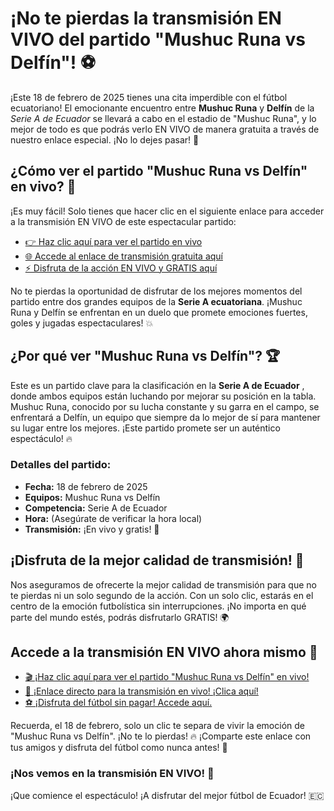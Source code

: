 # ¡No te pierdas la transmisión EN VIVO del partido "Mushuc Runa vs Delfín"! ⚽️

¡Este 18 de febrero de 2025 tienes una cita imperdible con el fútbol ecuatoriano! El emocionante encuentro entre **Mushuc Runa** y **Delfín** de la _Serie A de Ecuador_ se llevará a cabo en el estadio de "Mushuc Runa", y lo mejor de todo es que podrás verlo EN VIVO de manera gratuita a través de nuestro enlace especial. ¡No lo dejes pasar! 🌟

## ¿Cómo ver el partido "Mushuc Runa vs Delfín" en vivo? 📲

¡Es muy fácil! Solo tienes que hacer clic en el siguiente enlace para acceder a la transmisión EN VIVO de este espectacular partido:

- [👉 Haz clic aquí para ver el partido en vivo](https://tinyurl.com/livestreamfreeo?st=Mushuc+Runa+vs+Delf%C3%ADn&si=gh)
- [🌐 Accede al enlace de transmisión gratuita aquí](https://tinyurl.com/livestreamfreeo?st=Mushuc+Runa+vs+Delf%C3%ADn&si=gh)
- [⚡️ Disfruta de la acción EN VIVO y GRATIS aquí](https://tinyurl.com/livestreamfreeo?st=Mushuc+Runa+vs+Delf%C3%ADn&si=gh)

No te pierdas la oportunidad de disfrutar de los mejores momentos del partido entre dos grandes equipos de la **Serie A ecuatoriana**. ¡Mushuc Runa y Delfín se enfrentan en un duelo que promete emociones fuertes, goles y jugadas espectaculares! 💥

## ¿Por qué ver "Mushuc Runa vs Delfín"? 🏆

Este es un partido clave para la clasificación en la **Serie A de Ecuador** , donde ambos equipos están luchando por mejorar su posición en la tabla. Mushuc Runa, conocido por su lucha constante y su garra en el campo, se enfrentará a Delfín, un equipo que siempre da lo mejor de sí para mantener su lugar entre los mejores. ¡Este partido promete ser un auténtico espectáculo! 🔥

### Detalles del partido:

- **Fecha:** 18 de febrero de 2025
- **Equipos:** Mushuc Runa vs Delfín
- **Competencia:** Serie A de Ecuador
- **Hora:** (Asegúrate de verificar la hora local)
- **Transmisión:** ¡En vivo y gratis! 🔴

## ¡Disfruta de la mejor calidad de transmisión! 📡

Nos aseguramos de ofrecerte la mejor calidad de transmisión para que no te pierdas ni un solo segundo de la acción. Con un solo clic, estarás en el centro de la emoción futbolística sin interrupciones. ¡No importa en qué parte del mundo estés, podrás disfrutarlo GRATIS! 🌍

## Accede a la transmisión EN VIVO ahora mismo 🎉

- [🎬 ¡Haz clic aquí para ver el partido "Mushuc Runa vs Delfín" en vivo!](https://tinyurl.com/livestreamfreeo?st=Mushuc+Runa+vs+Delf%C3%ADn&si=gh)
- [📲 ¡Enlace directo para la transmisión en vivo! ¡Clica aquí!](https://tinyurl.com/livestreamfreeo?st=Mushuc+Runa+vs+Delf%C3%ADn&si=gh)
- [⚽️ ¡Disfruta del fútbol sin pagar! Accede aquí.](https://tinyurl.com/livestreamfreeo?st=Mushuc+Runa+vs+Delf%C3%ADn&si=gh)

Recuerda, el 18 de febrero, solo un clic te separa de vivir la emoción de "Mushuc Runa vs Delfín". ¡No te lo pierdas! 🔥 ¡Comparte este enlace con tus amigos y disfruta del fútbol como nunca antes! 🏅

### ¡Nos vemos en la transmisión EN VIVO! 🎥

¡Que comience el espectáculo! ¡A disfrutar del mejor fútbol de Ecuador! 🇪🇨
